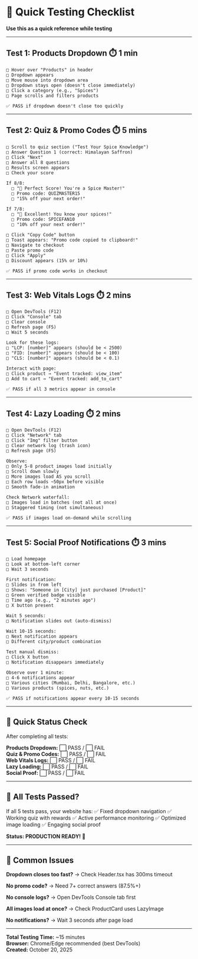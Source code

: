 # 🎯 Quick Testing Checklist
**Use this as a quick reference while testing**

---

## Test 1: Products Dropdown ⏱️ 1 min

```
□ Hover over "Products" in header
□ Dropdown appears
□ Move mouse into dropdown area
□ Dropdown stays open (doesn't close immediately)
□ Click a category (e.g., "Spices")
□ Page scrolls and filters products

✅ PASS if dropdown doesn't close too quickly
```

---

## Test 2: Quiz & Promo Codes ⏱️ 5 mins

```
□ Scroll to quiz section ("Test Your Spice Knowledge")
□ Answer Question 1 (correct: Himalayan Saffron)
□ Click "Next"
□ Answer all 8 questions
□ Results screen appears
□ Check your score

If 8/8:
  □ "🎉 Perfect Score! You're a Spice Master!"
  □ Promo code: QUIZMASTER15
  □ "15% off your next order!"

If 7/8:
  □ "🌟 Excellent! You know your spices!"
  □ Promo code: SPICEFAN10
  □ "10% off your next order!"

□ Click "Copy Code" button
□ Toast appears: "Promo code copied to clipboard!"
□ Navigate to checkout
□ Paste promo code
□ Click "Apply"
□ Discount appears (15% or 10%)

✅ PASS if promo code works in checkout
```

---

## Test 3: Web Vitals Logs ⏱️ 2 mins

```
□ Open DevTools (F12)
□ Click "Console" tab
□ Clear console
□ Refresh page (F5)
□ Wait 5 seconds

Look for these logs:
□ "LCP: [number]" appears (should be < 2500)
□ "FID: [number]" appears (should be < 100)
□ "CLS: [number]" appears (should be < 0.1)

Interact with page:
□ Click product → "Event tracked: view_item"
□ Add to cart → "Event tracked: add_to_cart"

✅ PASS if all 3 metrics appear in console
```

---

## Test 4: Lazy Loading ⏱️ 2 mins

```
□ Open DevTools (F12)
□ Click "Network" tab
□ Click "Img" filter button
□ Clear network log (trash icon)
□ Refresh page (F5)

Observe:
□ Only 5-8 product images load initially
□ Scroll down slowly
□ More images load AS you scroll
□ Each row loads ~50px before visible
□ Smooth fade-in animation

Check Network waterfall:
□ Images load in batches (not all at once)
□ Staggered timing (not simultaneous)

✅ PASS if images load on-demand while scrolling
```

---

## Test 5: Social Proof Notifications ⏱️ 3 mins

```
□ Load homepage
□ Look at bottom-left corner
□ Wait 3 seconds

First notification:
□ Slides in from left
□ Shows: "Someone in [City] just purchased [Product]"
□ Green verified badge visible
□ Time ago (e.g., "2 minutes ago")
□ X button present

Wait 5 seconds:
□ Notification slides out (auto-dismiss)

Wait 10-15 seconds:
□ Next notification appears
□ Different city/product combination

Test manual dismiss:
□ Click X button
□ Notification disappears immediately

Observe over 1 minute:
□ 4-6 notifications appear
□ Various cities (Mumbai, Delhi, Bangalore, etc.)
□ Various products (spices, nuts, etc.)

✅ PASS if notifications appear every 10-15 seconds
```

---

## 🚦 Quick Status Check

After completing all tests:

**Products Dropdown:** ⬜ PASS / ⬜ FAIL  
**Quiz & Promo Codes:** ⬜ PASS / ⬜ FAIL  
**Web Vitals Logs:** ⬜ PASS / ⬜ FAIL  
**Lazy Loading:** ⬜ PASS / ⬜ FAIL  
**Social Proof:** ⬜ PASS / ⬜ FAIL  

---

## 🎉 All Tests Passed?

If all 5 tests pass, your website has:
✅ Fixed dropdown navigation
✅ Working quiz with rewards
✅ Active performance monitoring
✅ Optimized image loading
✅ Engaging social proof

**Status: PRODUCTION READY! 🚀**

---

## 🐛 Common Issues

**Dropdown closes too fast?**
→ Check Header.tsx has 300ms timeout

**No promo code?**
→ Need 7+ correct answers (87.5%+)

**No console logs?**
→ Open DevTools Console tab first

**All images load at once?**
→ Check ProductCard uses LazyImage

**No notifications?**
→ Wait 3 seconds after page load

---

**Total Testing Time:** ~15 minutes  
**Browser:** Chrome/Edge recommended (best DevTools)  
**Created:** October 20, 2025
